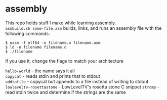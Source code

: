 # assembly

This repo holds stuff I make while learning assembly.<br/>
`asmbuild.sh some-file.asm` builds, links, and runs an assembly file with the following commands:
```
$ nasm -f elf64 -o filename.o filename.asm
$ ld -o filename filename.o
$ ./filename
```
If you use it, change the flags to match your architecture

`hello-world` - the name says it all<br/>
`copycat` - reads stdin and prints that to stdout<br/>
`addtofile` - copycat but appends to a file instead of writing to stdout<br/>
`lowleveltv-rosettastone` - LowLevelTV's rosetta stone C snippet
`strcmp` - read stdin twice and determine if the strings are the same <br/>
